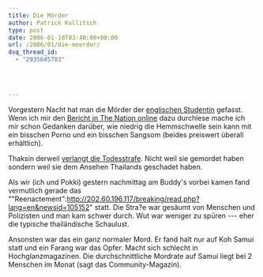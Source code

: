 ```yaml
---
title: Die Mörder
author: Patrick Kollitsch
type: post
date: 2006-01-10T03:40:00+00:00
url: /2006/01/die-moerder/
dsq_thread_id:
  - "2935645783"




---
```

Vorgestern Nacht hat man die Mörder der <a href="600">englischen Studentin</a> gefasst. Wenn ich mir den [Bericht in The Nation online][1] dazu durchlese mache ich mir schon Gedanken darüber, wie niedrig die Hemmschwelle sein kann mit ein bisschen Porno und ein bisschen Sangsom (beides preiswert überall erhältlich). 

Thaksin derweil [verlangt die Todesstrafe][2]. Nicht weil sie gemordet haben sondern weil sie dem Ansehen Thailands geschadet haben.

Als wir (ich und Pokki) gestern nachmittag am Buddy's vorbei kamen fand vermutlich gerade das ""Reenactement":http://202.60.196.117/breaking/read.php?lang=en&newsid=105152" statt. Die Stra?e war gesäumt von Menschen und Polizisten und man kam schwer durch. Wut war weniger zu spüren --- eher die typische thailändische Schaulust.

Ansonsten war das ein ganz normaler Mord. Er fand halt nur auf Koh Samui statt und ein Farang war das Opfer. Macht sich schlecht in Hochglanzmagazinen. Die durchschnittliche Mordrate auf Samui liegt bei 2 Menschen im Monat (sagt das Community-Magazin).

 [1]: http://nationmultimedia.com/2006/01/10/national/index.php?news=national_19614397.html
 [2]: http://202.60.196.117/breaking/read.php?lang=en&newsid=105152